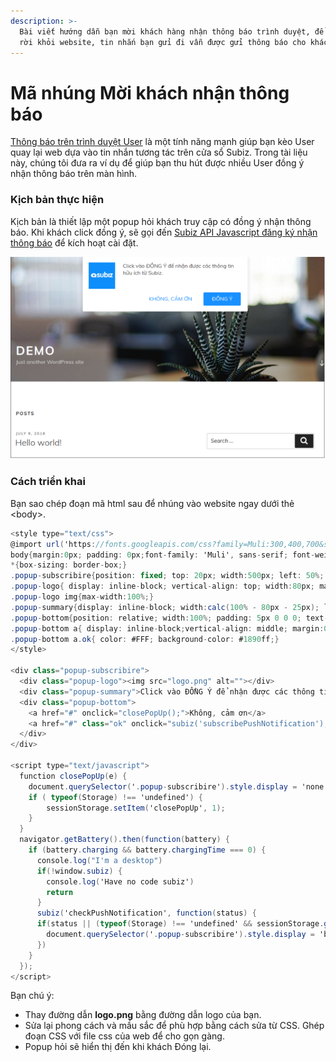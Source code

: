 ```yaml
---
description: >-
  Bài viết hướng dẫn bạn mời khách hàng nhận thông báo trình duyệt, để khi khách
  rời khỏi website, tin nhắn bạn gửi đi vẫn được gửi thông báo cho khách hàng.
---
```


# Mã nhúng Mời khách nhận thông báo

[Thông báo trên trình duyệt User](http://help.subiz.com/bat-dau-voi-subiz/thiet-lap-moi-truong-tuong-tac/tich-hop-subiz-len-website/thong-bao-tren-trinh-duyet-users) là một tính năng mạnh giúp bạn kèo User quay lại web dựa vào tin nhắn tương tác trên cửa sổ Subiz. Trong tài liệu này,  chúng tôi đưa ra ví dụ để giúp bạn thu hút được nhiều User đồng ý nhận thông báo trên màn hình.

### Kịch bản thực hiện  

Kịch bản là thiết lập một popup hỏi khách truy cập có đồng ý nhận thông báo. Khi khách click đồng ý,  sẽ gọi đến [Subiz API Javascript đăng ký nhận thông báo](http://help.subiz.com/su-dung-subiz-nang-cao/api-javascript-cua-subiz-widget#api-subscribe-push-notification) để kích hoạt cài đặt.

![M&#xE0;n h&#xEC;nh h&#x1ECF;i kh&#xE1;ch h&#xE0;ng &#x111;&#x1ED3;ng &#xFD; nh&#x1EAD;n th&#xF4;ng b&#xE1;o.](../../.gitbook/assets/screenshot-from-2018-12-25-16-50-08.png)

### Cách triển khai

Bạn sao chép đoạn mã html sau để nhúng vào website ngay dưới thẻ &lt;body&gt;. 

```csharp
<style type="text/css">
@import url('https://fonts.googleapis.com/css?family=Muli:300,400,700&subset=latin-ext,vietnamese');
body{margin:0px; padding: 0px;font-family: 'Muli', sans-serif; font-weight: 400; font-size: 16px; color: #4a4a4a; -webkit-font-smoothing: antialiased; -moz-osx-font-smoothing: grayscale;}
*{box-sizing: border-box;}
.popup-subscribire{position: fixed; top: 20px; width:500px; left: 50%; margin-left:-250px; padding: 18px; border-radius: 3px; background: #FFF; box-shadow: 0px 0px 20px rgba(5,25,62, .15);z-index:100;display: none;}
.popup-logo{ display: inline-block; vertical-align: top; width:80px; margin-right:20px;}
.popup-logo img{max-width:100%;}
.popup-summary{display: inline-block; width:calc(100% - 80px - 25px); line-height: 21px;}
.popup-bottom{position: relative; width:100%; padding: 5px 0 0 0; text-align: right;}
.popup-bottom a{ display: inline-block;vertical-align: middle; margin:0 3px; height: 40px; line-height: 38px; padding: 0 25px; color: #1890ff; font-size: 16px; font-weight:500; text-transform: uppercase; text-decoration: none; border-radius: 3px;}
.popup-bottom a.ok{ color: #FFF; background-color: #1890ff;}
</style>
​
<div class="popup-subscribire">
  <div class="popup-logo"><img src="logo.png" alt=""></div>
  <div class="popup-summary">Click vào ĐỒNG Ý để nhận được các thông tin hữu ích từ Subiz.</div>
  <div class="popup-bottom">
    <a href="#" onclick="closePopUp();">Không, cảm ơn</a>
    <a href="#" class="ok" onclick="subiz('subscribePushNotification');closePopUp()">Đồng ý</a>
  </div>
</div>
​
<script type="text/javascript">
  function closePopUp(e) {
    document.querySelector('.popup-subscribire').style.display = 'none'
    if ( typeof(Storage) !== 'undefined') {
        sessionStorage.setItem('closePopUp', 1);
    }    
  }
  navigator.getBattery().then(function(battery) {
    if (battery.charging && battery.chargingTime === 0) {
      console.log("I'm a desktop")
      if(!window.subiz) {
        console.log('Have no code subiz')
        return
      }
      subiz('checkPushNotification', function(status) {
      if(status || (typeof(Storage) !== 'undefined' && sessionStorage.getItem('closePopUp'))) return
        document.querySelector('.popup-subscribire').style.display = 'block'
      })
    }
  });
</script>
```

Bạn chú ý: 

* Thay đường dẫn **logo.png** bằng đường dẫn logo của bạn.
* Sửa lại phong cách và mầu sắc để phù hợp bằng cách sửa từ CSS. Ghép đoạn CSS với file css của web để cho gọn gàng.
* Popup hỏi sẽ hiển thị đến khi khách Đóng lại. 

